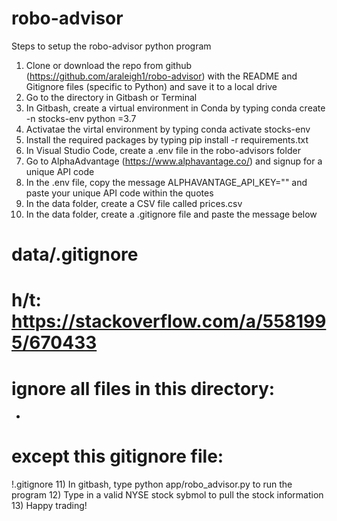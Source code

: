 # robo-advisor

Steps to setup the robo-advisor python program

1) Clone or download the repo from github (https://github.com/araleigh1/robo-advisor) with the README and Gitignore files (specific to Python) and save it to a local drive
2) Go to the directory in Gitbash or Terminal
3) In Gitbash, create a virtual environment in Conda by typing conda create -n stocks-env python =3.7
4) Activatae the virtal environment by typing conda activate stocks-env
5) Install the required packages by typing pip install -r requirements.txt
6) In Visual Studio Code, create a .env file in the robo-advisors folder
7) Go to AlphaAdvantage (https://www.alphavantage.co/) and signup for a unique API code
8) In the .env file, copy the message ALPHAVANTAGE_API_KEY="" and paste your unique API code within the quotes
9) In the data folder, create a CSV file called prices.csv
10) In the data folder, create a .gitignore file and paste the message below

# data/.gitignore

# h/t: https://stackoverflow.com/a/5581995/670433

# ignore all files in this directory:
*

# except this gitignore file:
!.gitignore
11) In gitbash, type python app/robo_advisor.py to run the program
12) Type in a valid NYSE stock sybmol to pull the stock information
13) Happy trading!
